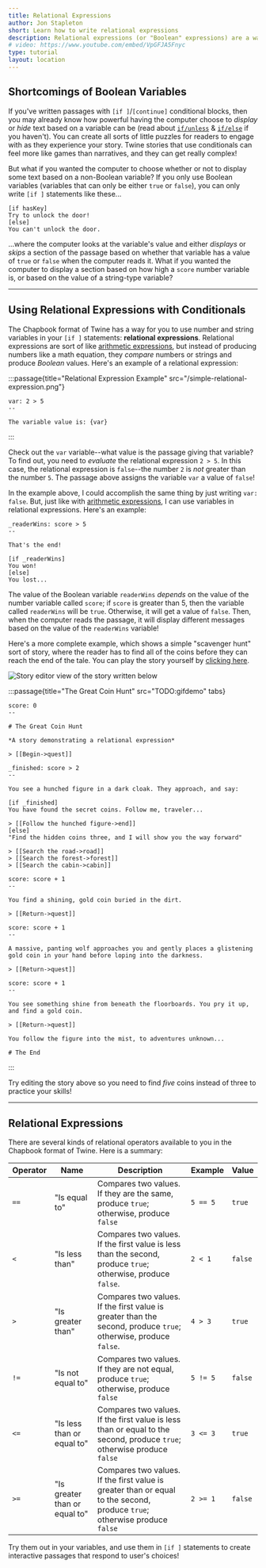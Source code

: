 ```yaml
---
title: Relational Expressions
author: Jon Stapleton
short: Learn how to write relational expressions
description: Relational expressions (or "Boolean" expressions) are a way of having the computer compare two or more values and produce a value of "true" or "false" based on the comparison. Because "true" and "false" variable values are such an important part of "if" statements and other conditional control structures, you'll find lots of uses for relational expressions in your stories that use "if" and "unless" blocks.
# video: https://www.youtube.com/embed/VpGFJA5Fnyc
type: tutorial
layout: location
---
```


## Shortcomings of Boolean Variables

If you've written passages with `[if ]`/`[continue]` conditional blocks, then you may already know how powerful having the computer choose to *display* or *hide* text based on a variable can be (read about [`if/unless`](/locations/if-unless) & [`if/else`](/locations/if-else) if you haven't). You can create all sorts of little puzzles for readers to engage with as they experience your story. Twine stories that use conditionals can feel more like games than narratives, and they can get really complex!

But what if you wanted the computer to choose whether or not to display some text based on a non-Boolean variable? If you only use Boolean variables (variables that can only be either `true` or `false`), you can only write `[if ]` statements like these...

```
[if hasKey]
Try to unlock the door!
[else]
You can't unlock the door.
```

...where the computer looks at the variable's value and either *displays* or *skips* a section of the passage based on whether that variable has a value of `true` or `false` when the computer reads it. What if you wanted the computer to display a section based on how high a `score` number variable is, or based on the value of a string-type variable?

---

## Using Relational Expressions with Conditionals

The Chapbook format of Twine has a way for you to use number and string variables in your `[if ]` statements: **relational expressions**. Relational expressions are sort of like [arithmetic expressions](/locations/arithmetic-expressions), but instead of producing numbers like a math equation, they *compare* numbers or strings and produce *Boolean* values. Here's an example of a relational expression:

:::passage{title="Relational Expression Example" src="/simple-relational-expression.png"}
```
var: 2 > 5
--

The variable value is: {var}
```
:::

Check out the `var` variable--what value is the passage giving that variable? To find out, you need to *evaluate* the relational expression `2 > 5`. In this case, the relational expression is `false`--the number `2` is *not* greater than the number `5`. The passage above assigns the variable `var` a value of `false`!

In the example above, I could accomplish the same thing by just writing `var: false`. But, just like with [arithmetic expressions](/locations/arithmetic-expressions), I can use variables in relational expressions. Here's an example:

```
_readerWins: score > 5
--

That's the end!

[if _readerWins]
You won!
[else]
You lost...
```

The value of the Boolean variable `readerWins` *depends* on the value of the number variable called `score`; if `score` is greater than 5, then the variable called `readerWins` will be `true`. Otherwise, it will get a value of `false`. Then, when the computer reads the passage, it will display different messages based on the value of the `readerWins` variable!

Here's a more complete example, which shows a simple "scavenger hunt" sort of story, where the reader has to find all of the coins before they can reach the end of the tale. You can play the story yourself by [clicking here](/examples/great-coin-hunt).

![Story editor view of the story written below](/great-coin-hunt.png)

:::passage{title="The Great Coin Hunt" src="TODO:gifdemo" tabs}
```title
score: 0
--

# The Great Coin Hunt

*A story demonstrating a relational expression*

> [[Begin->quest]]
```
```quest
_finished: score > 2
--

You see a hunched figure in a dark cloak. They approach, and say:

[if _finished]
You have found the secret coins. Follow me, traveler...

> [[Follow the hunched figure->end]]
[else]
"Find the hidden coins three, and I will show you the way forward"

> [[Search the road->road]]
> [[Search the forest->forest]]
> [[Search the cabin->cabin]]
```
```road
score: score + 1
--

You find a shining, gold coin buried in the dirt.

> [[Return->quest]]
```
```forest
score: score + 1
--

A massive, panting wolf approaches you and gently places a glistening gold coin in your hand before loping into the darkness.

> [[Return->quest]]
```
```cabin
score: score + 1
--

You see something shine from beneath the floorboards. You pry it up, and find a gold coin.

> [[Return->quest]]
```
```end
You follow the figure into the mist, to adventures unknown...

# The End
```
:::

Try editing the story above so you need to find *five* coins instead of three to practice your skills!

---

## Relational Expressions

There are several kinds of relational operators available to you in the Chapbook format of Twine. Here is a summary:

| Operator | Name | Description | Example | Value |
| -------- | ---- | ----------- | ------------------ | -------------- |
| `==`     | "Is equal to" | Compares two values. If they are the same, produce `true`; otherwise, produce `false` | `5 == 5` | `true` |
| `<`      | "Is less than" | Compares two values. If the first value is less than the second, produce `true`; otherwise, produce `false`. | `2 < 1` | `false` |
| `>`      | "Is greater than" | Compares two values. If the first value is greater than the second, produce `true`; otherwise, produce `false`. | `4 > 3` | `true` |
| `!=`     | "Is not equal to" | Compares two values. If they are not equal, produce `true`; otherwise, produce `false` | `5 != 5` | `false` |
| `<=`     | "Is less than or equal to" | Compares two values. If the first value is less than or equal to the second, produce `true`; otherwise produce `false` | `3 <= 3` | `true` |
| `>=`     | "Is greater than or equal to" | Compares two values. If the first value is greater than or equal to the second, produce `true`; otherwise produce `false` | `2 >= 1` | `false` |

Try them out in your variables, and use them in `[if ]` statements to create interactive passages that respond to user's choices!